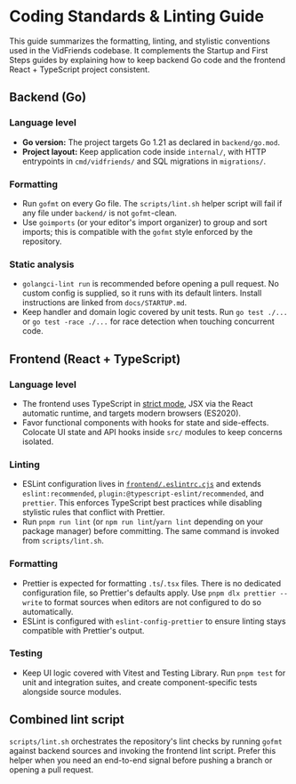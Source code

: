 # Coding Standards & Linting Guide

This guide summarizes the formatting, linting, and stylistic conventions used in the
VidFriends codebase. It complements the Startup and First Steps guides by explaining
how to keep backend Go code and the frontend React + TypeScript project consistent.

## Backend (Go)

### Language level
- **Go version:** The project targets Go 1.21 as declared in `backend/go.mod`.
- **Project layout:** Keep application code inside `internal/`, with HTTP entrypoints
  in `cmd/vidfriends/` and SQL migrations in `migrations/`.

### Formatting
- Run `gofmt` on every Go file. The `scripts/lint.sh` helper script will fail if any
  file under `backend/` is not `gofmt`-clean.
- Use `goimports` (or your editor's import organizer) to group and sort imports; this
  is compatible with the `gofmt` style enforced by the repository.

### Static analysis
- `golangci-lint run` is recommended before opening a pull request. No custom config
  is supplied, so it runs with its default linters. Install instructions are linked
  from `docs/STARTUP.md`.
- Keep handler and domain logic covered by unit tests. Run `go test ./...` or
  `go test -race ./...` for race detection when touching concurrent code.

## Frontend (React + TypeScript)

### Language level
- The frontend uses TypeScript in [strict mode](../frontend/tsconfig.base.json), JSX
  via the React automatic runtime, and targets modern browsers (ES2020).
- Favor functional components with hooks for state and side-effects. Colocate UI
  state and API hooks inside `src/` modules to keep concerns isolated.

### Linting
- ESLint configuration lives in [`frontend/.eslintrc.cjs`](../frontend/.eslintrc.cjs)
  and extends `eslint:recommended`, `plugin:@typescript-eslint/recommended`, and
  `prettier`. This enforces TypeScript best practices while disabling stylistic rules
  that conflict with Prettier.
- Run `pnpm run lint` (or `npm run lint`/`yarn lint` depending on your package
  manager) before committing. The same command is invoked from `scripts/lint.sh`.

### Formatting
- Prettier is expected for formatting `.ts`/`.tsx` files. There is no dedicated
  configuration file, so Prettier's defaults apply. Use `pnpm dlx prettier --write` to
  format sources when editors are not configured to do so automatically.
- ESLint is configured with `eslint-config-prettier` to ensure linting stays compatible
  with Prettier's output.

### Testing
- Keep UI logic covered with Vitest and Testing Library. Run `pnpm test` for unit and
  integration suites, and create component-specific tests alongside source modules.

## Combined lint script

`scripts/lint.sh` orchestrates the repository's lint checks by running `gofmt` against
backend sources and invoking the frontend lint script. Prefer this helper when you need
an end-to-end signal before pushing a branch or opening a pull request.
